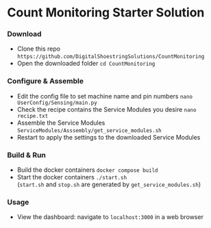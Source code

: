 # Count Monitoring Starter Solution

### Download
- Clone this repo `https://github.com/DigitalShoestringSolutions/CountMonitoring`
- Open the downloaded folder `cd CountMonitoring`

### Configure & Assemble
- Edit the config file to set machine name and pin numbers `nano UserConfig/Sensing/main.py`
- Check the recipe contains the Service Modules you desire `nano recipe.txt`
- Assemble the Service Modules `ServiceModules/Asssembly/get_service_modules.sh`
- Restart to apply the settings to the downloaded Service Modules

### Build & Run
- Build the docker containers `docker compose build`
- Start the docker containers `./start.sh`  
    (`start.sh` and `stop.sh` are generated by `get_service_modules.sh`)

### Usage
- View the dashboard: navigate to `localhost:3000` in a web browser
